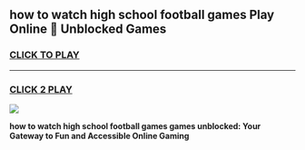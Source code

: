 
## how to watch high school football games Play Online 👋 Unblocked Games
<h3>
<a href="https://news.freeplayer.one?title=how_to_watch_high_school_football_games&ref=17GH">CLICK TO PLAY</a></h3>
<hr>

<h3>
<a href="https://news.freeplayer.one?title=how_to_watch_high_school_football_games&ref=17GH">CLICK 2 PLAY</a>
  
</h3>

<a href="https://news.freeplayer.one?title=how_to_watch_high_school_football_games&ref=17GH/"><img src="https://clearcache.store/games.png"></a>


**how to watch high school football games games unblocked: Your Gateway to Fun and Accessible Online Gaming**
